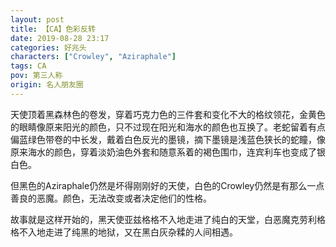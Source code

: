 ```yaml
---
layout: post
title: 【CA】色彩反转
date: 2019-08-28 23:17
categories: 好兆头
characters: ["Crowley", "Aziraphale"]
tags: CA
pov: 第三人称
origin: 名人朋友圈
---
```


天使顶着黑森林色的卷发，穿着巧克力色的三件套和变化不大的格纹领花，金黄色的眼睛像原来阳光的颜色，只不过现在阳光和海水的颜色也互换了。老蛇留着有点偏蓝绿色带卷的中长发，戴着白色反光的墨镜，摘下墨镜是浅蓝色狭长的蛇瞳，像原来海水的颜色，穿着淡奶油色外套和随意系着的褐色围巾，连宾利车也变成了银白色。

但黑色的Aziraphale仍然是坏得刚刚好的天使，白色的Crowley仍然是有那么一点善良的恶魔。颜色，无法改变或者决定他们的性格。

故事就是这样开始的，黑天使亚兹格格不入地走进了纯白的天堂，白恶魔克劳利格格不入地走进了纯黑的地狱，又在黑白灰杂糅的人间相遇。
